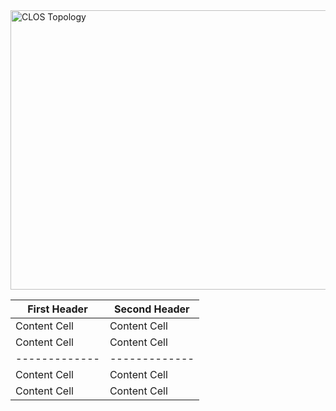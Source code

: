 
<img width="856" height="447" alt="CLOS Topology" src="https://github.com/user-attachments/assets/2cec1e62-7e40-4515-90d7-f09c9b1897f7" />


| First Header  | Second Header |
| ------------- | ------------- |
| Content Cell  | Content Cell  |
| Content Cell  | Content Cell  |
| ------------- | ------------- |
| Content Cell  | Content Cell  |
| Content Cell  | Content Cell  |
